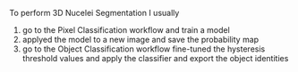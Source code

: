 To perform 3D Nucelei Segmentation I usually 

1. go to the Pixel Classification workflow and train a model
2. applyed the model to a new image and save the probability map
3. go to the Object Classification workflow
fine-tuned the hysteresis threshold values
and apply the classifier and export the object identities
